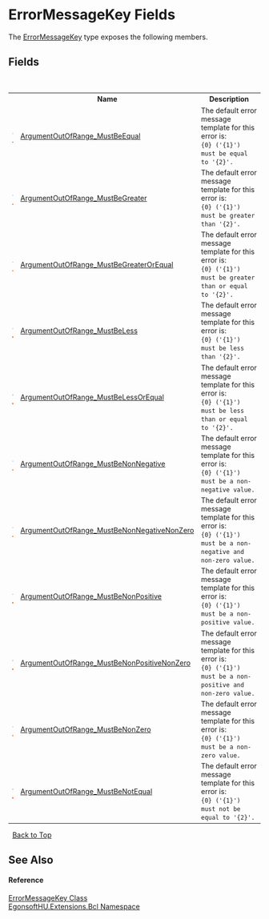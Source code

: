 # ErrorMessageKey Fields
 

The <a href="T_EgonsoftHU_Extensions_Bcl_ErrorMessageKey.md">ErrorMessageKey</a> type exposes the following members.


## Fields
&nbsp;<table><tr><th></th><th>Name</th><th>Description</th></tr><tr><td>![Public field](media/pubfield.gif "Public field")![Static member](media/static.gif "Static member")</td><td><a href="F_EgonsoftHU_Extensions_Bcl_ErrorMessageKey_ArgumentOutOfRange_MustBeEqual.md">ArgumentOutOfRange_MustBeEqual</a></td><td>
The default error message template for this error is:<br />`{0} ('{1}') must be equal to '{2}'.`</td></tr><tr><td>![Public field](media/pubfield.gif "Public field")![Static member](media/static.gif "Static member")</td><td><a href="F_EgonsoftHU_Extensions_Bcl_ErrorMessageKey_ArgumentOutOfRange_MustBeGreater.md">ArgumentOutOfRange_MustBeGreater</a></td><td>
The default error message template for this error is:<br />`{0} ('{1}') must be greater than '{2}'.`</td></tr><tr><td>![Public field](media/pubfield.gif "Public field")![Static member](media/static.gif "Static member")</td><td><a href="F_EgonsoftHU_Extensions_Bcl_ErrorMessageKey_ArgumentOutOfRange_MustBeGreaterOrEqual.md">ArgumentOutOfRange_MustBeGreaterOrEqual</a></td><td>
The default error message template for this error is:<br />`{0} ('{1}') must be greater than or equal to '{2}'.`</td></tr><tr><td>![Public field](media/pubfield.gif "Public field")![Static member](media/static.gif "Static member")</td><td><a href="F_EgonsoftHU_Extensions_Bcl_ErrorMessageKey_ArgumentOutOfRange_MustBeLess.md">ArgumentOutOfRange_MustBeLess</a></td><td>
The default error message template for this error is:<br />`{0} ('{1}') must be less than '{2}'.`</td></tr><tr><td>![Public field](media/pubfield.gif "Public field")![Static member](media/static.gif "Static member")</td><td><a href="F_EgonsoftHU_Extensions_Bcl_ErrorMessageKey_ArgumentOutOfRange_MustBeLessOrEqual.md">ArgumentOutOfRange_MustBeLessOrEqual</a></td><td>
The default error message template for this error is:<br />`{0} ('{1}') must be less than or equal to '{2}'.`</td></tr><tr><td>![Public field](media/pubfield.gif "Public field")![Static member](media/static.gif "Static member")</td><td><a href="F_EgonsoftHU_Extensions_Bcl_ErrorMessageKey_ArgumentOutOfRange_MustBeNonNegative.md">ArgumentOutOfRange_MustBeNonNegative</a></td><td>
The default error message template for this error is:<br />`{0} ('{1}') must be a non-negative value.`</td></tr><tr><td>![Public field](media/pubfield.gif "Public field")![Static member](media/static.gif "Static member")</td><td><a href="F_EgonsoftHU_Extensions_Bcl_ErrorMessageKey_ArgumentOutOfRange_MustBeNonNegativeNonZero.md">ArgumentOutOfRange_MustBeNonNegativeNonZero</a></td><td>
The default error message template for this error is:<br />`{0} ('{1}') must be a non-negative and non-zero value.`</td></tr><tr><td>![Public field](media/pubfield.gif "Public field")![Static member](media/static.gif "Static member")</td><td><a href="F_EgonsoftHU_Extensions_Bcl_ErrorMessageKey_ArgumentOutOfRange_MustBeNonPositive.md">ArgumentOutOfRange_MustBeNonPositive</a></td><td>
The default error message template for this error is:<br />`{0} ('{1}') must be a non-positive value.`</td></tr><tr><td>![Public field](media/pubfield.gif "Public field")![Static member](media/static.gif "Static member")</td><td><a href="F_EgonsoftHU_Extensions_Bcl_ErrorMessageKey_ArgumentOutOfRange_MustBeNonPositiveNonZero.md">ArgumentOutOfRange_MustBeNonPositiveNonZero</a></td><td>
The default error message template for this error is:<br />`{0} ('{1}') must be a non-positive and non-zero value.`</td></tr><tr><td>![Public field](media/pubfield.gif "Public field")![Static member](media/static.gif "Static member")</td><td><a href="F_EgonsoftHU_Extensions_Bcl_ErrorMessageKey_ArgumentOutOfRange_MustBeNonZero.md">ArgumentOutOfRange_MustBeNonZero</a></td><td>
The default error message template for this error is:<br />`{0} ('{1}') must be a non-zero value.`</td></tr><tr><td>![Public field](media/pubfield.gif "Public field")![Static member](media/static.gif "Static member")</td><td><a href="F_EgonsoftHU_Extensions_Bcl_ErrorMessageKey_ArgumentOutOfRange_MustBeNotEqual.md">ArgumentOutOfRange_MustBeNotEqual</a></td><td>
The default error message template for this error is:<br />`{0} ('{1}') must not be equal to '{2}'.`</td></tr></table>&nbsp;
<a href="#errormessagekey-fields">Back to Top</a>

## See Also


#### Reference
<a href="T_EgonsoftHU_Extensions_Bcl_ErrorMessageKey.md">ErrorMessageKey Class</a><br /><a href="N_EgonsoftHU_Extensions_Bcl.md">EgonsoftHU.Extensions.Bcl Namespace</a><br />